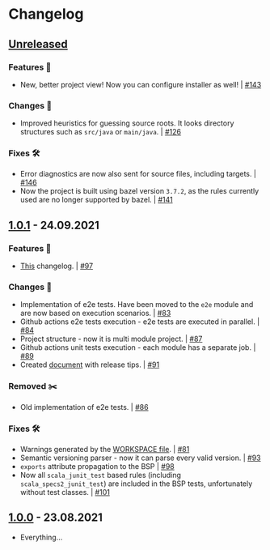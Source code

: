 # Changelog
<!-- Keep a Changelog guide -> https://keepachangelog.com -->

## [Unreleased]
### Features 🎉
- New, better project view! Now you can configure installer as well! | [#143](https://github.com/JetBrains/bazel-bsp/pull/143)

### Changes 🔄
- Improved heuristics for guessing source roots. It looks directory structures such as `src/java` or `main/java`. | [#126](https://github.com/JetBrains/bazel-bsp/pull/126)

### Fixes 🛠️
- Error diagnostics are now also sent for source files, including targets. | [#146](https://github.com/JetBrains/bazel-bsp/pull/146)
- Now the project is built using bazel version `3.7.2`, as the rules currently used are no longer supported by bazel. | [#141](https://github.com/JetBrains/bazel-bsp/pull/141)


## [1.0.1] - 24.09.2021
### Features 🎉
- [This](CHANGELOG.md) changelog. | [#97](https://github.com/JetBrains/bazel-bsp/pull/97)

### Changes 🔄
- Implementation of e2e tests. Have been moved to the `e2e` module and are now based on execution scenarios. | [#83](https://github.com/JetBrains/bazel-bsp/pull/83)
- Github actions e2e tests execution - e2e tests are executed in parallel. | [#84](https://github.com/JetBrains/bazel-bsp/pull/84)
- Project structure - now it is multi module project. | [#87](https://github.com/JetBrains/bazel-bsp/pull/87)
- Github actions unit tests execution - each module has a separate job. | [#89](https://github.com/JetBrains/bazel-bsp/pull/89)
- Created [document](docs/BUMPVERSION.md) with release tips. | [#91](https://github.com/JetBrains/bazel-bsp/pull/91)

### Removed ✂️
- Old implementation of e2e tests. | [#86](https://github.com/JetBrains/bazel-bsp/pull/86)

### Fixes 🛠️
- Warnings generated by the [WORKSPACE file](WORKSPACE). | [#81](https://github.com/JetBrains/bazel-bsp/pull/81)
- Semantic versioning parser - now it can parse every valid version. | [#93](https://github.com/JetBrains/bazel-bsp/pull/93)
- `exports` attribute propagation to the BSP | [#98](https://github.com/JetBrains/bazel-bsp/pull/98)
- Now all `scala_junit_test` based rules (including `scala_specs2_junit_test`) are included in the BSP tests, unfortunately without test classes. | [#101](https://github.com/JetBrains/bazel-bsp/pull/101)

## [1.0.0] - 23.08.2021
- Everything...


[Unreleased]: https://github.com/JetBrains/bazel-bsp/compare/1.0.1...HEAD
[1.0.1]: https://github.com/JetBrains/bazel-bsp/compare/1.0.0...1.0.1
[1.0.0]: https://github.com/JetBrains/bazel-bsp/releases/tag/1.0.0
